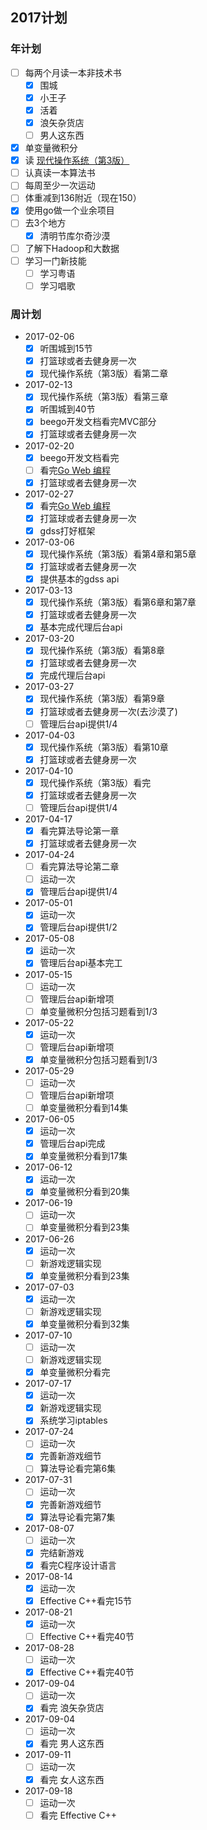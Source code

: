 ## 2017计划

### 年计划

+ [ ] 每两个月读一本非技术书
  - [x] 围城
  - [x] 小王子
  - [x] 活着
  - [x] 浪矢杂货店
  - [ ] 男人这东西
+ [x] 单变量微积分
+ [x] 读 [现代操作系统（第3版）](https://book.douban.com/subject/3852290/)
+ [ ] 认真读一本算法书
+ [ ] 每周至少一次运动
+ [ ] 体重减到136附近（现在150）
+ [x] 使用go做一个业余项目
+ [ ] 去3个地方
  - [x] 清明节库尔奇沙漠
+ [ ] 了解下Hadoop和大数据
+ [ ] 学习一门新技能
  - [ ] 学习粤语
  - [ ] 学习唱歌

### 周计划

+ 2017-02-06
  - [x] 听围城到15节
  - [x] 打篮球或者去健身房一次
  - [x] 现代操作系统（第3版）看第二章
+ 2017-02-13
  - [x] 现代操作系统（第3版）看第三章
  - [x] 听围城到40节
  - [x] beego开发文档看完MVC部分
  - [x] 打篮球或者去健身房一次
+ 2017-02-20
  - [x] beego开发文档看完
  - [ ] 看完[Go Web 编程](https://www.gitbook.com/read/book/wizardforcel/build-web-application-with-golang)
  - [x] 打篮球或者去健身房一次
+ 2017-02-27
  - [x] 看完[Go Web 编程](https://www.gitbook.com/read/book/wizardforcel/build-web-application-with-golang)
  - [x] 打篮球或者去健身房一次
  - [x] gdss打好框架
+ 2017-03-06
  - [x] 现代操作系统（第3版）看第4章和第5章
  - [x] 打篮球或者去健身房一次
  - [x] 提供基本的gdss api
+ 2017-03-13
  - [x] 现代操作系统（第3版）看第6章和第7章
  - [x] 打篮球或者去健身房一次
  - [x] 基本完成代理后台api
+ 2017-03-20
  - [x] 现代操作系统（第3版）看第8章
  - [x] 打篮球或者去健身房一次
  - [x] 完成代理后台api
+ 2017-03-27
  - [x] 现代操作系统（第3版）看第9章
  - [x] 打篮球或者去健身房一次(去沙漠了)
  - [ ] 管理后台api提供1/4
+ 2017-04-03
  - [x] 现代操作系统（第3版）看第10章
  - [x] 打篮球或者去健身房一次
+ 2017-04-10
  - [x] 现代操作系统（第3版）看完
  - [x] 打篮球或者去健身房一次
  - [ ] 管理后台api提供1/4
+ 2017-04-17
  - [x] 看完算法导论第一章
  - [x] 打篮球或者去健身房一次
+ 2017-04-24
  - [ ] 看完算法导论第二章
  - [ ] 运动一次
  - [x] 管理后台api提供1/4
+ 2017-05-01
  - [x] 运动一次
  - [x] 管理后台api提供1/2
+ 2017-05-08
  - [x] 运动一次
  - [x] 管理后台api基本完工
+ 2017-05-15
  - [ ] 运动一次
  - [ ] 管理后台api新增项
  - [ ] 单变量微积分包括习题看到1/3
+ 2017-05-22
  - [x] 运动一次
  - [ ] 管理后台api新增项
  - [x] 单变量微积分包括习题看到1/3
+ 2017-05-29
  - [ ] 运动一次
  - [ ] 管理后台api新增项
  - [ ] 单变量微积分看到14集
+ 2017-06-05
  - [x] 运动一次
  - [x] 管理后台api完成
  - [x] 单变量微积分看到17集
+ 2017-06-12
  - [x] 运动一次
  - [x] 单变量微积分看到20集
+ 2017-06-19
  - [ ] 运动一次
  - [ ] 单变量微积分看到23集
+ 2017-06-26
  - [x] 运动一次
  - [ ] 新游戏逻辑实现
  - [x] 单变量微积分看到23集
+ 2017-07-03
  - [x] 运动一次
  - [ ] 新游戏逻辑实现
  - [x] 单变量微积分看到32集
+ 2017-07-10
  - [ ] 运动一次
  - [ ] 新游戏逻辑实现
  - [x] 单变量微积分看完
+ 2017-07-17
  - [x] 运动一次
  - [x] 新游戏逻辑实现
  - [x] 系统学习iptables
+ 2017-07-24
  - [ ] 运动一次
  - [x] 完善新游戏细节
  - [ ] 算法导论看完第6集
+ 2017-07-31
  - [ ] 运动一次
  - [x] 完善新游戏细节
  - [x] 算法导论看完第7集
+ 2017-08-07
  - [ ] 运动一次
  - [x] 完结新游戏
  - [x] 看完C程序设计语言
+ 2017-08-14
  - [x] 运动一次
  - [x] Effective C++看完15节
+ 2017-08-21
  - [x] 运动一次
  - [ ] Effective C++看完40节
+ 2017-08-28
  - [ ] 运动一次
  - [x] Effective C++看完40节
+ 2017-09-04
  - [ ] 运动一次
  - [x] 看完 浪矢杂货店
+ 2017-09-04
  - [ ] 运动一次
  - [x] 看完 男人这东西
+ 2017-09-11
  - [ ] 运动一次
  - [x] 看完 女人这东西
+ 2017-09-18
  - [ ] 运动一次
  - [ ] 看完 Effective C++
